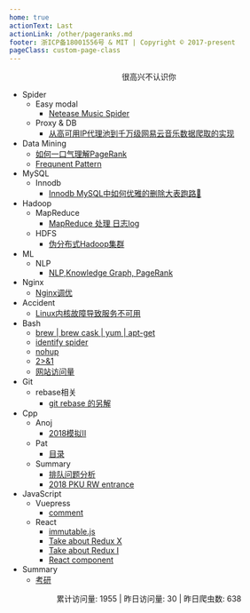 ```yaml
---
home: true
actionText: Last
actionLink: /other/pageranks.md
footer: 浙ICP备18001556号 & MIT | Copyright © 2017-present
pageClass: custom-page-class
---
```


<center>很高兴不认识你</center>

* Spider
  + Easy modal
    - [Netease Music Spider](/other/netease.md)
  + Proxy & DB
    - [从高可用IP代理池到千万级网易云音乐数据爬取的实现](/other/neteasedb.md)
* Data Mining
  + [如何一口气理解PageRank](/other/pageranks.md)
  + [Frequnent Pattern](/other/frequent.md)
* MySQL
  + Innodb
    - [Innodb MySQL中如何优雅的删除大表跑路🏃](/other/truncate.md)
* Hadoop
  + MapReduce
    - [MapReduce 处理 日志log](/other/mapreduce.md)
  + HDFS
    - [伪分布式Hadoop集群](/other/pseudo.md)
* ML
  + NLP
    - [NLP,Knowledge Graph, PageRank](/other/pagerank.md)
* Nginx
  + [Nginx调优](/other/nginx.md)
* Accident
  + [Linux内核故障导致服务不可用](/other/accident.md)
* Bash
  + [brew | brew cask | yum | apt-get](/other/brew.md)
  + [identify spider](/other/spider.md)
  + [nohup](/other/nohup.md)
  + [2>&1](/other/redirect.md)
  + [网站访问量](/other/pv.md)
* Git
  + rebase相关
    - [git rebase 的另解](/other/gitSkill.md)
* Cpp
  + Anoj
    - [2018模拟II](/pat/anoj2018II.md)
  + Pat
    - [目录](/pat/README.md)
  + Summary
    - [排队问题分析](/pat/sort.md)
    - [2018 PKU RW entrance](/pat/entrance.md)
* JavaScript
  + Vuepress
    - [comment](/javaScript/comment.md)
  + React
    - [immutable.js](/javaScript/immutable.md)
    - [Take about Redux X](/javaScript/reduxs.md)
    - [Take about Redux I](/javaScript/redux.md)
    - [React component](/javaScript/component.md)
* Summary
  + [考研](/other/cs.md)


<center>累计访问量: 1955 | 昨日访问量: 30 | 昨日爬虫数: 638 </center>
